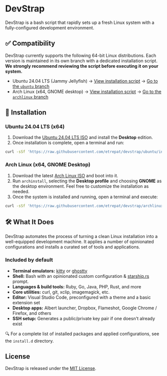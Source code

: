 # DevStrap

DevStrap is a bash script that rapidly sets up a fresh Linux system with a fully-configured development environment.

## ✅ Compatibility

DevStrap currently supports the following 64-bit Linux distributions. Each version is maintained in its own branch 
with a dedicated installation script. **We strongly recommend reviewing the script before executing it on your system.**

* Ubuntu 24.04 LTS (Jammy Jellyfish) 
    → [View installation script](https://github.com/etrepat/devstrap/tree/ubuntu/install.sh)
    → [Go to the `ubuntu` branch](https://github.com/etrepat/devstrap/tree/ubuntu)
* Arch Linux (x64, GNOME desktop)
    → [View installation script](https://github.com/etrepat/devstrap/tree/archlinux/install.sh)
    → [Go to the `archlinux` branch](https://github.com/etrepat/devstrap/tree/archlinux)

## 🚀 Installation

### Ubuntu 24.04 LTS (x64)

1. Download the [Ubuntu 24.04 LTS ISO](https://releases.ubuntu.com/24.04/) and install the **Desktop** edition.
2. Once installation is complete, open a terminal and run:

```bash
curl -sSf 'https://raw.githubusercontent.com/etrepat/devstrap/ubuntu/install.sh' | bash
```

### Arch Linux (x64, GNOME Desktop)

1. Download the latest [Arch Linux ISO](https://archlinux.org/download/) and boot into it.
2. Run `archinstall`, selecting the **Desktop profile** and choosing **GNOME** as the desktop environment. Feel free to 
customize the installation as needed.
3. Once the system is installed and running, open a terminal and execute:

```bash
curl -sSf 'https://raw.githubusercontent.com/etrepat/devstrap/archlinux/install.sh' | bash
```

## 🛠 What It Does

DevStrap automates the process of turning a clean Linux installation into a well-equipped development machine. It 
applies a number of opinionated configurations and installs a curated set of tools and applications.

### Included by default

* **Terminal emulators:** [kitty](https://sw.kovidgoyal.net/kitty/) or [ghostty](https://github.com/ghostty/ghostty)
* **Shell:** Bash with an opinionated custom configuration & [starship.rs](https://starship.rs/) prompt.
* **Languages & build tools:** Ruby, Go, Java, PHP, Rust, and more
* **Core utilities:** curl, git, xclip, imagemagick, etc.
* **Editor:** Visual Studio Code, preconfigured with a theme and a basic extension set
* **Desktop apps:** Albert launcher, Dropbox, Flameshot, Google Chrome / Firefox, and others
* **SSH setup:** Generates a public/private key pair if one doesn't already exist

🔍 For a complete list of installed packages and applied configurations, see the `install.d` directory.

## License

DevStrap is released under the [MIT License](https://opensource.org/licenses/MIT).
